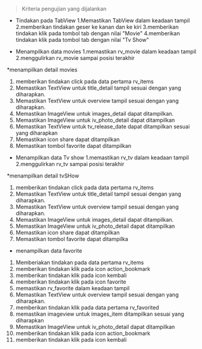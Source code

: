 > Kriteria pengujian yang dijalankan

* Tindakan pada TabView
  1.Memastikan TabView dalam keadaan tampil
  2.memberikan tindakan geser ke kanan dan ke kiri
  3.memberikan tindakan klik pada tombol tab dengan nilai "Movie"
  4.memberikan tindakan klik pada tombol tab dengan nilai "Tv Show"

* Menampilkan data movies
  1.memastikan rv_movie dalam keadaan tampil
  2.menggulirkan rv_movie sampai posisi terakhir

*menampilkan detail movies
1. memberikan tindakan click pada data pertama rv_items
2. Memastikan TextView untuk title_detail tampil sesuai dengan yang diharapkan.
3. Memastikan TextView untuk overview tampil sesuai dengan yang diharapkan.
4. Memastikan ImageView untuk images_detail dapat ditampilkan.
5. Memastikan ImageView untuk iv_photo_detail dapat ditampilkan
6. Memastikan TextView untuk tv_release_date dapat ditampilkan sesuai yang diharapkan
7. Memastikan icon share dapat ditampilkan
8. Memastikan tombol favorite dapat ditampilkan

* Menampilkan data Tv show
  1.memastikan rv_tv dalam keadaan tampil
  2.menggulirkan rv_tv sampai posisi terakhir

*menampilkan detail tvSHow
1. memberikan tindakan click pada data pertama rv_items
2. Memastikan TextView untuk title_detail tampil sesuai dengan yang diharapkan.
3. Memastikan TextView untuk overview tampil sesuai dengan yang diharapkan.
4. Memastikan ImageView untuk images_detail dapat ditampilkan.
5. Memastikan ImageView untuk iv_photo_detail dapat ditampilkan
7. Memastikan icon share dapat ditampilkan
8. Memastikan tombol favorite dapat ditampilka

* menampilkan data favorite
1. Memberiakan tindakan pada data pertama rv_items
2. memberikan tindakan klik pada icon action_bookmark
3. memberikan tindakan klik pada icon kembali
4. memberikan tindakan klik pada icon favorite
5. memastikan rv_favorite dalam keadaan tampil
6. Memastikan TextView untuk overview tampil sesuai dengan yang diharapkan.
7. memberikan tindakan klik pada data pertama rv_favorited
8. memastikan imageview untuk images_item ditampilkan sesuai yang diharapkan 
9. Memastikan ImageView untuk iv_photo_detail dapat ditampilkan
10. memberikan tindakan klik pada icon action_bookmark
11. memberikan tindakan klik pada icon kembali
